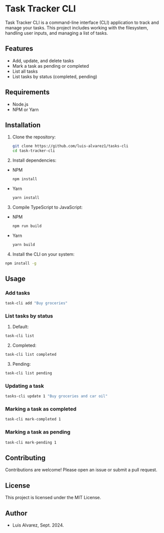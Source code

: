 # Task Tracker CLI

Task Tracker CLI is a command-line interface (CLI) application to track and manage your tasks. This project includes working with the filesystem, handling user inputs, and managing a list of tasks.

## Features

-   Add, update, and delete tasks
-   Mark a task as pending or completed
-   List all tasks
-   List tasks by status (completed, pending)

## Requirements

-   Node.js
-   NPM or Yarn

## Installation

1. Clone the repository:

    ```sh
    git clone https://github.com/luis-alvarez1/tasks-cli
    cd task-tracker-cli
    ```

2. Install dependencies:

-   NPM
    ```sh
    npm install
    ```
-   Yarn
    ```sh
    yarn install
    ```

3. Compile TypeScript to JavaScript:

-   NPM
    ```sh
    npm run build
    ```
-   Yarn
    ```sh
    yarn build
    ```

4. Install the CLI on your system:

```sh
npm install -g
```

## Usage

### Add tasks

```sh
task-cli add "Buy groceries"
```

### List tasks by status

1. Default:

```sh
task-cli list
```

2. Completed:

```sh
task-cli list completed
```

3. Pending:

```sh
task-cli list pending
```

### Updating a task

```sh
tasks-cli update 1 "Buy groceries and car oil"
```

### Marking a task as completed

```sh
task-cli mark-completed 1
```

### Marking a task as pending

```sh
task-cli mark-pending 1
```

## Contributing

Contributions are welcome! Please open an issue or submit a pull request.

## License

This project is licensed under the MIT License.

## Author

-   Luis Alvarez, Sept. 2024.
